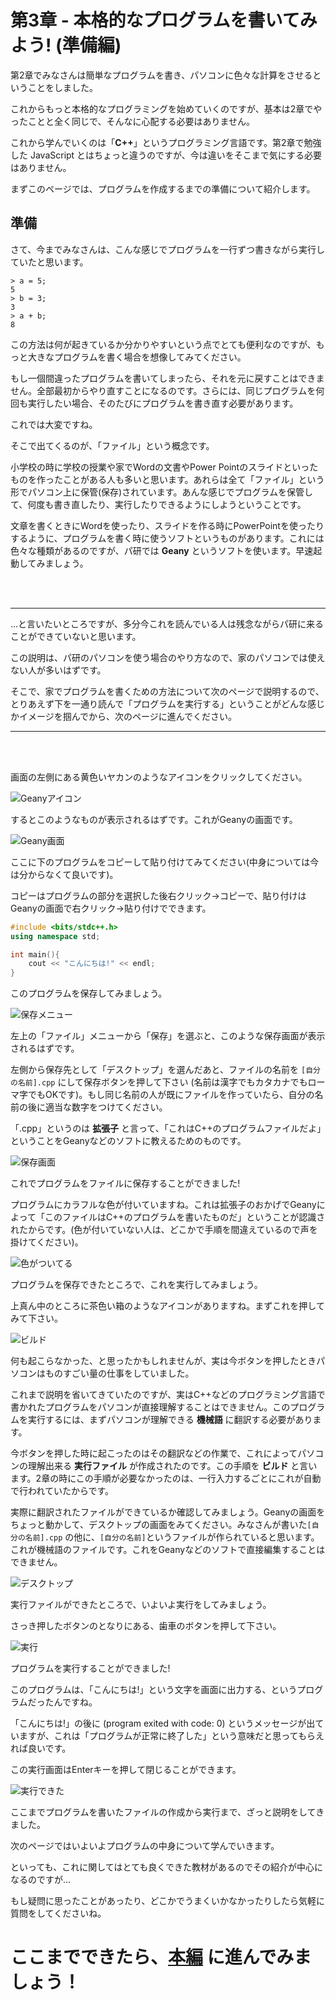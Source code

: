 # 第3章 - 本格的なプログラムを書いてみよう! (準備編)

第2章でみなさんは簡単なプログラムを書き、パソコンに色々な計算をさせるということをしました。

これからもっと本格的なプログラミングを始めていくのですが、基本は2章でやったことと全く同じで、そんなに心配する必要はありません。

これから学んでいくのは「**C++**」というプログラミング言語です。第2章で勉強した JavaScript とはちょっと違うのですが、今は違いをそこまで気にする必要はありません。

まずこのページでは、プログラムを作成するまでの準備について紹介します。



## 準備

さて、今までみなさんは、こんな感じでプログラムを一行ずつ書きながら実行していたと思います。

```
> a = 5;
5
> b = 3;
3
> a + b;
8
```

この方法は何が起きているか分かりやすいという点でとても便利なのですが、もっと大きなプログラムを書く場合を想像してみてください。

もし一個間違ったプログラムを書いてしまったら、それを元に戻すことはできません。全部最初からやり直すことになるのです。さらには、同じプログラムを何回も実行したい場合、そのたびにプログラムを書き直す必要があります。

これでは大変ですね。

そこで出てくるのが、「ファイル」という概念です。

小学校の時に学校の授業や家でWordの文書やPower Pointのスライドといったものを作ったことがある人も多いと思います。あれらは全て「ファイル」という形でパソコン上に保管(保存)されています。あんな感じでプログラムを保管して、何度も書き直したり、実行したりできるようにしようということです。



文章を書くときにWordを使ったり、スライドを作る時にPowerPointを使ったりするように、プログラムを書く時に使うソフトというものがあります。これには色々な種類があるのですが、パ研では **Geany** というソフトを使います。早速起動してみましょう。 

<br><br>

***

...と言いたいところですが、多分今これを読んでいる人は残念ながらパ研に来ることができていないと思います。

この説明は、パ研のパソコンを使う場合のやり方なので、家のパソコンでは使えない人が多いはずです。

そこで、家でプログラムを書くための方法について次のページで説明するので、とりあえず下を一通り読んで「プログラムを実行する」ということがどんな感じかイメージを掴んでから、次のページに進んでください。

***

<br><br>


画面の左側にある黄色いヤカンのようなアイコンをクリックしてください。

<img src="./1.png" alt="Geanyアイコン" />

するとこのようなものが表示されるはずです。これがGeanyの画面です。

<img src="./2.png" alt="Geany画面" />

ここに下のプログラムをコピーして貼り付けてみてください(中身については今は分からなくて良いです)。

コピーはプログラムの部分を選択した後右クリック→コピーで、貼り付けはGeanyの画面で右クリック→貼り付けでできます。

```cpp
#include <bits/stdc++.h>
using namespace std;

int main(){
    cout << "こんにちは!" << endl;
}
```

このプログラムを保存してみましょう。

<img src="./3.png" alt="保存メニュー" />

左上の「ファイル」メニューから「保存」を選ぶと、このような保存画面が表示されるはずです。

左側から保存先として「デスクトップ」を選んだあと、ファイルの名前を `[自分の名前].cpp` にして保存ボタンを押して下さい (名前は漢字でもカタカナでもローマ字でもOKです)。もし同じ名前の人が既にファイルを作っていたら、自分の名前の後に適当な数字をつけてください。

「.cpp」というのは **拡張子** と言って、「これはC++のプログラムファイルだよ」ということをGeanyなどのソフトに教えるためのものです。

<img src="./4.png" alt="保存画面" />



これでプログラムをファイルに保存することができました!

プログラムにカラフルな色が付いていますね。これは拡張子のおかげでGeanyによって「このファイルはC++のプログラムを書いたものだ」ということが認識されたからです。(色が付いていない人は、どこかで手順を間違えているので声を掛けてください)。

<img src="./5.png" alt="色がついてる" />

プログラムを保存できたところで、これを実行してみましょう。

上真ん中のところに茶色い箱のようなアイコンがありますね。まずこれを押してみて下さい。

<img src="./6.png" alt="ビルド" />

何も起こらなかった、と思ったかもしれませんが、実は今ボタンを押したときパソコンはものすごい量の仕事をしていました。

これまで説明を省いてきていたのですが、実はC++などのプログラミング言語で書かれたプログラムをパソコンが直接理解することはできません。このプログラムを実行するには、まずパソコンが理解できる **機械語** に翻訳する必要があります。

今ボタンを押した時に起こったのはその翻訳などの作業で、これによってパソコンの理解出来る **実行ファイル** が作成されたのです。この手順を **ビルド** と言います。2章の時にこの手順が必要なかったのは、一行入力するごとにこれが自動で行われていたからです。

実際に翻訳されたファイルができているか確認してみましょう。Geanyの画面をちょっと動かして、デスクトップの画面をみてください。みなさんが書いた```[自分の名前].cpp``` の他に、`[自分の名前]`というファイルが作られていると思います。これが機械語のファイルです。これをGeanyなどのソフトで直接編集することはできません。

<img src="./7.png" alt="デスクトップ"  />

実行ファイルができたところで、いよいよ実行をしてみましょう。

さっき押したボタンのとなりにある、歯車のボタンを押して下さい。

<img src="./8.png" alt="実行" />

プログラムを実行することができました!

このプログラムは、「こんにちは!」という文字を画面に出力する、というプログラムだったんですね。

「こんにちは!」の後に (program exited with code: 0) というメッセージが出ていますが、これは「プログラムが正常に終了した」という意味だと思ってもらえれば良いです。

この実行画面はEnterキーを押して閉じることができます。

<img src="./9.png" alt="実行できた"  />

ここまでプログラムを書いたファイルの作成から実行まで、ざっと説明をしてきました。

次のページではいよいよプログラムの中身について学んでいきます。

といっても、これに関してはとても良くできた教材があるのでその紹介が中心になるのですが...

もし疑問に思ったことがあったり、どこかでうまくいかなかったりしたら気軽に質問をしてくださいね。

# ここまでできたら、[本編](./apg4b) に進んでみましょう！
